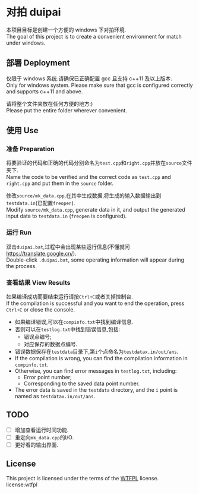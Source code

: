 # 对拍 duipai

本项目目标是创建一个方便的 windows 下对拍环境.  
The goal of this project is to create a convenient environment for match under windows.

## 部署 Deployment

仅限于 windows 系统.请确保已正确配置 gcc 且支持 c++11 及以上版本.  
Only for windows system. Please make sure that gcc is configured correctly and supports c++11 and above.

请将整个文件夹放在任何方便的地方:)  
Please put the entire folder wherever convenient.

## 使用 Use

### 准备 Preparation

将要验证的代码和正确的代码分别命名为`test.cpp`和`right.cpp`并放在`source`文件夹下.  
Name the code to be verified and the correct code as `test.cpp` and `right.cpp` and put them in the `source` folder.

修改`source/mk_data.cpp`,在其中生成数据,将生成的输入数据输出到`testdata.in`(已配置`freopen`).  
Modify `source/mk_data.cpp`, generate data in it, and output the generated input data to `testdata.in` (`freopen` is configured).

### 运行 Run

双击`duipai.bat`,过程中会出现某些运行信息(不懂就问<https://translate.google.cn/>).  
Double-click `.duipai.bat`, some operating information will appear during the process.

### 查看结果 View Results

如果编译成功而要结束运行请按`Ctrl+C`或者关掉控制台.  
If the compilation is successful and you want to end the operation, press `Ctrl+C` or close the console.

- 如果编译错误,可以在`compinfo.txt`中找到编译信息.
- 否则可以在`testlog.txt`中找到错误信息,包括:
  - 错误点编号;
  - 对应保存的数据点编号.
- 错误数据保存在`testdata`目录下,第`i`个点命名为`testdatax.in/out/ans`.
- If the compilation is wrong, you can find the compilation information in `compinfo.txt`.
- Otherwise, you can find error messages in `testlog.txt`, including:
  - Error point number;
  - Corresponding to the saved data point number.
- The error data is saved in the `testdata` directory, and the `i` point is named as `testdatax.in/out/ans`.

## TODO

- [ ] 增加查看运行时间功能.
- [ ] 重定向`mk_data.cpp`的I/O.
- [ ] 更好看的输出界面.

## License

This project is licensed under the terms of the [WTFPL](https://github.com/anak10thn/WTFPL) license.  
license:wtfpl

